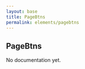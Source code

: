 ```yaml
---
layout: base
title: PageBtns
permalink: elements/pagebtns
---
```


## PageBtns

<p class="hint hint--error">No documentation yet.</p>